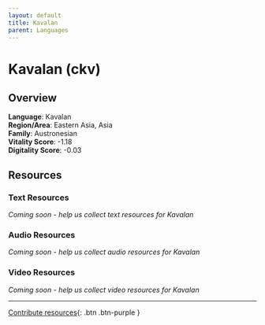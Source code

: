 ```yaml
---
layout: default
title: Kavalan
parent: Languages
---
```


# Kavalan (ckv)

## Overview

**Language**: Kavalan  
**Region/Area**: Eastern Asia, Asia  
**Family**: Austronesian  
**Vitality Score**: -1.18  
**Digitality Score**: -0.03  

## Resources

### Text Resources
*Coming soon - help us collect text resources for Kavalan*

### Audio Resources
*Coming soon - help us collect audio resources for Kavalan*

### Video Resources
*Coming soon - help us collect video resources for Kavalan*

---

[Contribute resources](https://fairtrain.github.io/){: .btn .btn-purple }
